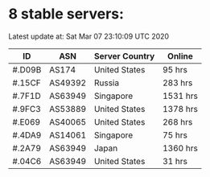 # 8 stable servers:

Latest update at: Sat Mar 07 23:10:09 UTC 2020

| ID | ASN | Server Country | Online |
| -- | --- | -------------- | ------ |
| #.D09B | AS174 | United States | 95 hrs |
| #.15CF | AS49392 | Russia | 283 hrs |
| #.7F1D | AS63949 | Singapore | 1531 hrs |
| #.9FC3 | AS53889 | United States | 1378 hrs |
| #.E069 | AS40065 | United States | 268 hrs |
| #.4DA9 | AS14061 | Singapore | 75 hrs |
| #.2A79 | AS63949 | Japan | 1360 hrs |
| #.04C6 | AS63949 | United States | 31 hrs |

